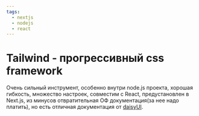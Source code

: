 ```yaml
---
tags:
  - nextjs
  - nodejs
  - react
---
```

# Tailwind - прогрессивный css framework
Очень сильный инструмент, особенно внутри node.js проекта, хорошая гибкость, множество настроек, совместим с React, предустановлен в Next.js, из минусов отвратительная ОФ документация(за нее надо платить), но есть отличная документация от [daisyUI](https://daisyui.com/). 
